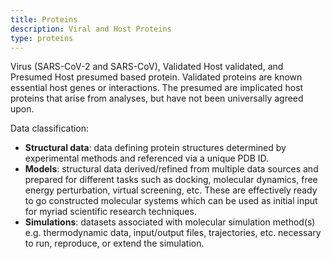 ```yaml
---
title: Proteins
description: Viral and Host Proteins
type: proteins
---
```


Virus (SARS-CoV-2 and SARS-CoV), Validated Host validated, and Presumed Host presumed based 
protein. Validated proteins are known essential host genes or interactions. The presumed are implicated host proteins 
that arise from analyses, but have not been universally agreed upon. 

Data classification:

- **Structural data**: data defining protein structures determined by experimental methods and referenced via a unique PDB ID.
- **Models**: structural data derived/refined from multiple data sources and prepared for different tasks such as docking, molecular dynamics, free energy perturbation, virtual screening, etc. These are effectively ready to go constructed molecular systems which can be used as initial input for myriad scientific research techniques.
- **Simulations**: datasets associated with molecular simulation method(s) e.g. thermodynamic data, input/output files, trajectories, etc. necessary to run, reproduce, or extend the simulation.
